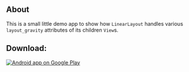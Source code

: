 About
-----

This is a small little demo app to show how `LinearLayout` handles various `layout_gravity` attributes of its children `View`s.

Download:
----
<a href="https://play.google.com/store/apps/details?id=com.tir38.android.gravityTestProject">
  <img alt="Android app on Google Play"
       src="/images/brand/en_app_rgb_wo_60.png" />
</a>